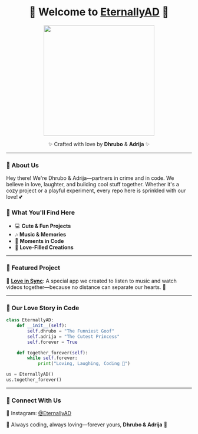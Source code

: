 <h1 align="center">💖 Welcome to <a href="https://github.com/EternallyAD">EternallyAD</a> 💖</h1>

<p align="center">
  <img src="https://media.giphy.com/media/3ov9jExd1sJzGFFI3i/giphy.gif" width="300" />
</p>

<p align="center">✨ Crafted with love by <b>Dhrubo</b> & <b>Adrija</b> ✨</p>

---

### 💌 About Us

Hey there! We're Dhrubo & Adrija—partners in crime and in code. We believe in love, laughter, and building cool stuff together. Whether it's a cozy project or a playful experiment, every repo here is sprinkled with our love! 💕

### 🌟 What You'll Find Here

- 💻 **Cute & Fun Projects**
- 🎶 **Music & Memories**
- 📸 **Moments in Code**
- 💌 **Love-Filled Creations**

---

### 📌 Featured Project

💞 **[Love in Sync](https://github.com/EternallyAD/LoveInSync)**: A special app we created to listen to music and watch videos together—because no distance can separate our hearts. 💫

---

### 🥰 Our Love Story in Code

```python
class EternallyAD:
    def __init__(self):
        self.dhrubo = "The Funniest Goof"
        self.adrija = "The Cutest Princess"
        self.forever = True

    def together_forever(self):
        while self.forever:
            print("Loving, Laughing, Coding 💖")

us = EternallyAD()
us.together_forever()
```

---

### 📣 Connect With Us

🌸 Instagram: [@EternallyAD](https://instagram.com/EternallyAD)

💌 Always coding, always loving—forever yours, **Dhrubo & Adrija** 💌

